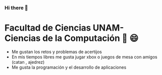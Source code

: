 ### Hi there 👋

<!--
**crispin79/crispin79** is a ✨ _special_ ✨ repository because its `README.md` (this file) appears on your GitHub profile.

Here are some ideas to get you started:

- 🔭 I’m currently working on ...
- 🌱 I’m currently learning ...
- 👯 I’m looking to collaborate on ...
- 🤔 I’m looking for help with ...
- 💬 Ask me about ...
- 📫 How to reach me: ...
- 😄 Pronouns: ...
- ⚡ Fun fact: ...
-->
# Facultad de Ciencias UNAM- Ciencias de la Computación 🔭 😄
- Me gustan los retos y problemas de acertijos 
- En mis tiempos libres me gusta jugar xbox o juegos de mesa con amigos (catan , ajedrez)
- Me gusta la programación y el desarrollo de aplicaciones 



